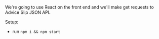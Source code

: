 We're going to use React on the front end and we'll make get requests to Advice Slip JSON API.

Setup:
- run ```npm i && npm start```
